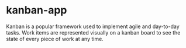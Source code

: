 # kanban-app
Kanban is a popular framework used to implement agile and day-to-day tasks. Work items are represented visually on a kanban board to see the state of every piece of work at any time.
